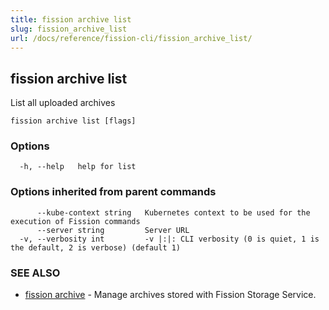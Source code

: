 ```yaml
---
title: fission archive list
slug: fission_archive_list
url: /docs/reference/fission-cli/fission_archive_list/
---
```

## fission archive list

List all uploaded archives

```
fission archive list [flags]
```

### Options

```
  -h, --help   help for list
```

### Options inherited from parent commands

```
      --kube-context string   Kubernetes context to be used for the execution of Fission commands
      --server string         Server URL
  -v, --verbosity int         -v |:|: CLI verbosity (0 is quiet, 1 is the default, 2 is verbose) (default 1)
```

### SEE ALSO

* [fission archive](/docs/reference/fission-cli/fission_archive/)	 - Manage archives stored with Fission Storage Service.


